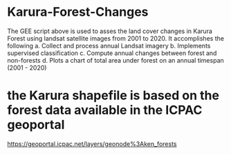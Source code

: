 # Karura-Forest-Changes
 The GEE script above is used to asses the land cover changes in Karura Forest using landsat satellite images from 2001 to 2020.
 It accomplishes the following
  a. Collect and process annual Landsat  imagery
  b. Implements supervised classification
  c. Compute annual changes between forest and non-forests
  d. Plots a chart of total area under forest on an annual timespan (2001 - 2020)
  
 # the Karura shapefile is based on the forest data available in the ICPAC geoportal
  https://geoportal.icpac.net/layers/geonode%3Aken_forests

